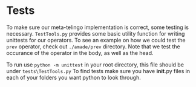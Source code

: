 # Tests

To make sure our meta-telingo implementation is correct, some testing
is necessary. `TestTools.py` provides some basic utility function for
writing unittests for our operators. To see an example on how we could
test the `prev` operator, check out `./amade/prev` directory. Note
that we test the occurance of the operator in the body, as well as the
head.

To run use `python -m unittest` in your root directory, this file
should be under `tests\TestTools.py` To find tests make sure you have
__init__.py files in each of your folders you want python to look
through.
